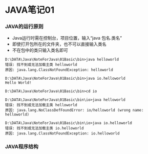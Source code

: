 # JAVA笔记01
### JAVA的运行原则
* Java运行时需在控制台，项目位置，输入“java 包名.类名”
* 即使打开包所在的文件夹，也不可以直接输入类名
* 不在包中的类只输入类名即可
```
D:\DATA\Java\NoteForJava\01Basic\bin>java helloworld
错误: 找不到或无法加载主类 helloworld
原因: java.lang.ClassNotFoundException: helloworld

D:\DATA\Java\NoteForJava\01Basic\bin>java io.helloworld
Hello World!

D:\DATA\Java\NoteForJava\01Basic\bin>cd io

D:\DATA\Java\NoteForJava\01Basic\bin\io>java helloworld
错误: 找不到或无法加载主类 helloworld
原因: java.lang.NoClassDefFoundError: io/helloworld (wrong name: helloworld)

D:\DATA\Java\NoteForJava\01Basic\bin\io>java io.helloworld
错误: 找不到或无法加载主类 io.helloworld
原因: java.lang.ClassNotFoundException: io.helloworld
```
### JAVA程序结构
